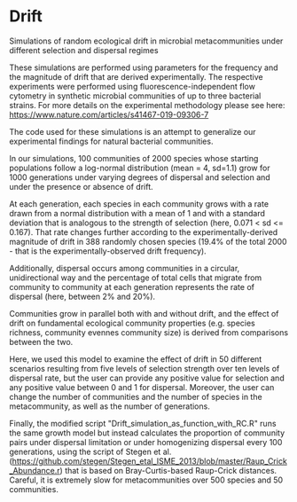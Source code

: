 # Drift
Simulations of random ecological drift in microbial metacommunities under different selection and dispersal regimes


These simulations are performed using parameters for the frequency and the magnitude of drift that are derived experimentally. The respective experiments were performed using fluorescence-independent flow cytometry in synthetic microbial communities of up to three bacterial strains. For more details on the experimental methodology please see here: https://www.nature.com/articles/s41467-019-09306-7 

The code used for these simulations is an attempt to generalize our experimental findings for natural bacterial communities. 

In our simulations, 100 communities of 2000 species whose starting populations follow a log-normal distribution (mean = 4, sd=1.1) grow for 1000 generations under varying degrees of dispersal and selection and under the presence or absence of drift. 

At each generation, each species in each community grows with a rate drawn from a normal distribution with a mean of 1 and with a standard deviation that is analogous to the strength of selection (here, 0.071 < sd <= 0.167). That rate changes further according to the experimentally-derived magnitude of drift in 388 randomly chosen species (19.4% of the total 2000 - that is the experimentally-observed drift frequency).

Additionally, dispersal occurs among communities in a circular, unidirectional way and the percentage of total cells that migrate from community to community at each generation represents the rate of dispersal (here, between 2% and 20%).

Communities grow in parallel both with and without drift, and the effect of drift on fundamental ecological community properties (e.g. species richness, community evennes community size) is derived from comparisons between the two. 

Here, we used this model to examine the effect of drift in 50 different scenarios resulting from five levels of selection strength over ten levels of dispersal rate, but the user can provide any positive value for selection and any positive value between 0 and 1 for dispersal. Moreover, the user can change the number of communities and the number of species in the metacommunity, as well as the number of generations.

Finally, the modified script "Drift_simulation_as_function_with_RC.R" runs the same growth model but instead calculates the proportion of community pairs under dispersal limitation or under homogenizing dispersal every 100 generations, using the script  of Stegen et al. (https://github.com/stegen/Stegen_etal_ISME_2013/blob/master/Raup_Crick_Abundance.r) that is based on Bray-Curtis-based Raup-Crick distances. Careful, it is extremely slow for metacommunities over 500 species and 50 communities.
